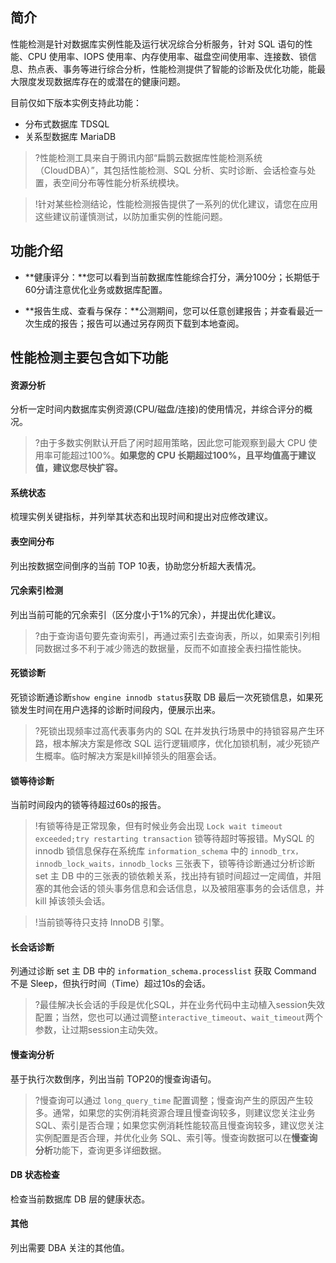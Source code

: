 ## 简介

性能检测是针对数据库实例性能及运行状况综合分析服务，针对 SQL 语句的性能、CPU 使用率、IOPS 使用率、内存使用率、磁盘空间使用率、连接数、锁信息、热点表、事务等进行综合分析，性能检测提供了智能的诊断及优化功能，能最大限度发现数据库存在的或潜在的健康问题。

目前仅如下版本实例支持此功能：
- 分布式数据库 TDSQL
- 关系型数据库 MariaDB

>?性能检测工具来自于腾讯内部“扁鹊云数据库性能检测系统（CloudDBA）”，其包括性能检测、SQL 分析、实时诊断、会话检查与处置，表空间分布等性能分析系统模块。

>!针对某些检测结论，性能检测报告提供了一系列的优化建议，请您在应用这些建议前谨慎测试，以防加重实例的性能问题。

## 功能介绍

- **健康评分：**您可以看到当前数据库性能综合打分，满分100分；长期低于60分请注意优化业务或数据库配置。

- **报告生成、查看与保存：**公测期间，您可以任意创建报告；并查看最近一次生成的报告；报告可以通过另存网页下载到本地查阅。

## 性能检测主要包含如下功能

#### 资源分析
分析一定时间内数据库实例资源(CPU/磁盘/连接)的使用情况，并综合评分的概况。

>?由于多数实例默认开启了闲时超用策略，因此您可能观察到最大 CPU 使用率可能超过100%。**如果您的 CPU 长期超过100%，且平均值高于建议值，建议您尽快扩容。**

#### 系统状态
梳理实例关键指标，并列举其状态和出现时间和提出对应修改建议。

#### 表空间分布
列出按数据空间倒序的当前 TOP 10表，协助您分析超大表情况。

#### 冗余索引检测
列出当前可能的冗余索引（区分度小于1%的冗余），并提出优化建议。

>?由于查询语句要先查询索引，再通过索引去查询表，所以，如果索引列相同数据过多不利于减少筛选的数据量，反而不如直接全表扫描性能快。

#### 死锁诊断
死锁诊断通诊断`show engine innodb status`获取 DB 最后一次死锁信息，如果死锁发生时间在用户选择的诊断时间段内，便展示出来。

>?死锁出现频率过高代表事务内的 SQL 在并发执行场景中的持锁容易产生环路，根本解决方案是修改 SQL 运行逻辑顺序，优化加锁机制，减少死锁产生概率。临时解决方案是kill掉领头的阻塞会话。

#### 锁等待诊断
当前时间段内的锁等待超过60s的报告。

>!有锁等待是正常现象，但有时候业务会出现 `Lock wait timeout exceeded;try restarting transaction` 锁等待超时等报错。MySQL 的 innodb 锁信息保存在系统库 `information_schema` 中的 `innodb_trx，innodb_lock_waits，innodb_locks` 三张表下，锁等待诊断通过分析诊断 set 主 DB 中的三张表的锁依赖关系，找出持有锁时间超过一定阈值，并阻塞的其他会话的领头事务信息和会话信息，以及被阻塞事务的会话信息，并 kill 掉该领头会话。

>!当前锁等待只支持 InnoDB 引擎。

#### 长会话诊断
列通过诊断 set 主 DB 中的 `information_schema.processlist` 获取 Command 不是 Sleep，但执行时间（Time）超过10s的会话。

>?最佳解决长会话的手段是优化SQL，并在业务代码中主动植入session失效配置；当然，您也可以通过调整`interactive_timeout`、`wait_timeout`两个参数，让过期session主动失效。


#### 慢查询分析
基于执行次数倒序，列出当前 TOP20的慢查询语句。

>?慢查询可以通过 `long_query_time` 配置调整；慢查询产生的原因产生较多。通常，如果您的实例消耗资源合理且慢查询较多，则建议您关注业务 SQL、索引是否合理；如果您实例消耗性能较高且慢查询较多，建议您关注实例配置是否合理，并优化业务 SQL、索引等。慢查询数据可以在**慢查询分析**功能下，查询更多详细数据。

#### DB 状态检查
检查当前数据库 DB 层的健康状态。

#### 其他
列出需要 DBA 关注的其他值。


